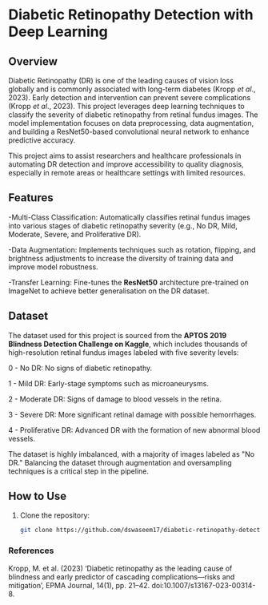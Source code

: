 # Diabetic Retinopathy Detection with Deep Learning

## Overview
Diabetic Retinopathy (DR) is one of the leading causes of vision loss globally and is commonly associated with long-term diabetes (Kropp _et al_., 2023). Early detection and intervention can prevent severe complications (Kropp _et al_., 2023). This project leverages deep learning techniques to classify the severity of diabetic retinopathy from retinal fundus images. The model implementation focuses on data preprocessing, data augmentation, and building a ResNet50-based convolutional neural network to enhance predictive accuracy.

This project aims to assist researchers and healthcare professionals in automating DR detection and improve accessibility to quality diagnosis, especially in remote areas or healthcare settings with limited resources.


## Features
-Multi-Class Classification: Automatically classifies retinal fundus images into various stages of diabetic retinopathy severity (e.g., No DR, Mild, Moderate, Severe, and Proliferative DR).

-Data Augmentation: Implements techniques such as rotation, flipping, and brightness adjustments to increase the diversity of training data and improve model robustness.

-Transfer Learning: Fine-tunes the **ResNet50** architecture pre-trained on ImageNet to achieve better generalisation on the DR dataset.



## Dataset
The dataset used for this project is sourced from the **APTOS 2019 Blindness Detection Challenge on Kaggle**, which includes thousands of high-resolution retinal fundus images labeled with five severity levels:

0 - No DR: No signs of diabetic retinopathy.

1 - Mild DR: Early-stage symptoms such as microaneurysms.

2 - Moderate DR: Signs of damage to blood vessels in the retina.

3 - Severe DR: More significant retinal damage with possible hemorrhages.

4 - Proliferative DR: Advanced DR with the formation of new abnormal blood vessels.

The dataset is highly imbalanced, with a majority of images labeled as "No DR." Balancing the dataset through augmentation and oversampling techniques is a critical step in the pipeline.


## How to Use
1. Clone the repository: 
   ```bash
   git clone https://github.com/dswaseem17/diabetic-retinopathy-detection.git

### References ###
Kropp, M. et al. (2023) ‘Diabetic retinopathy as the leading cause of blindness and early predictor of cascading complications—risks and mitigation’, EPMA Journal, 14(1), pp. 21–42. doi:10.1007/s13167-023-00314-8. 
